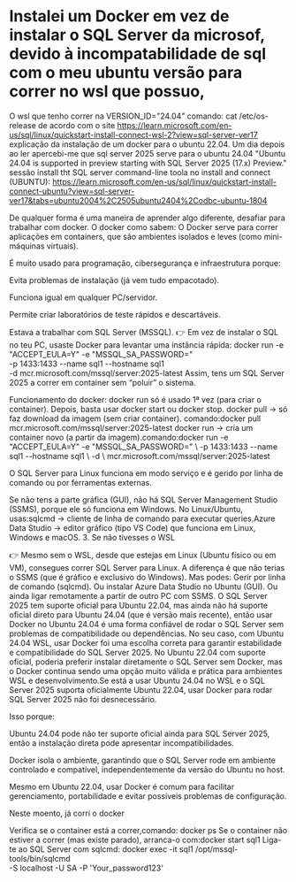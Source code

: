 # Instalei um Docker em vez de instalar o SQL Server da microsof, devido à incompatabilidade de sql com o meu ubuntu versão para correr no wsl que possuo,
O wsl que tenho correr na VERSION_ID="24.04" comando: cat /etc/os-release
de acordo com o site https://learn.microsoft.com/en-us/sql/linux/quickstart-install-connect-wsl-2?view=sql-server-ver17 explicação da instalação de um docker para o ubuntu 22.04. 
Um dia depois ao ler apercebi-me que sql server 2025 serve para o ubuntu 24.04 "Ubuntu 24.04 is supported in preview starting with SQL Server 2025 (17.x) Preview." sessão install tht SQL server command-line toola no install and connect (UBUNTU): https://learn.microsoft.com/en-us/sql/linux/quickstart-install-connect-ubuntu?view=sql-server-ver17&tabs=ubuntu2004%2C2505ubuntu2404%2Codbc-ubuntu-1804

De qualquer forma é uma maneira de aprender algo diferente, desafiar para trabalhar com docker. O docker como sabem:
O Docker serve para correr aplicações em containers, que são ambientes isolados e leves (como mini-máquinas virtuais).

É muito usado para programação, cibersegurança e infraestrutura porque:

Evita problemas de instalação (já vem tudo empacotado).

Funciona igual em qualquer PC/servidor.

Permite criar laboratórios de teste rápidos e descartáveis.

Estava a trabalhar com SQL Server (MSSQL).
👉 Em vez de instalar o SQL no teu PC, usaste Docker para levantar uma instância rápida:
docker run -e "ACCEPT_EULA=Y" -e "MSSQL_SA_PASSWORD=<password>" \
   -p 1433:1433 --name sql1 --hostname sql1 \
   -d mcr.microsoft.com/mssql/server:2025-latest
Assim, tens um SQL Server 2025 a correr em container sem “poluir” o sistema.

Funcionamento do docker:
docker run só é usado 1ª vez (para criar o container).
Depois, basta usar docker start ou docker stop.
docker pull → só faz download da imagem (sem criar container). comando:docker pull mcr.microsoft.com/mssql/server:2025-latest
docker run → cria um container novo (a partir da imagem).comando:docker run -e "ACCEPT_EULA=Y" -e "MSSQL_SA_PASSWORD=<password>" \ -p 1433:1433 --name sql1 --hostname sql1 \ -d \ mcr.microsoft.com/mssql/server:2025-latest

O SQL Server para Linux funciona em modo serviço e é gerido por linha de comando ou por ferramentas externas.

Se não tens a parte gráfica (GUI), não há SQL Server Management Studio (SSMS), porque ele só funciona em Windows.
No Linux/Ubuntu, usas:sqlcmd → cliente de linha de comando para executar queries.Azure Data Studio → editor gráfico (tipo VS Code) que funciona em Linux, Windows e macOS.
3. Se não tivesses o WSL

👉 Mesmo sem o WSL, desde que estejas em Linux (Ubuntu físico ou em VM), consegues correr SQL Server para Linux.
A diferença é que não terias o SSMS (que é gráfico e exclusivo do Windows).
Mas podes:
Gerir por linha de comando (sqlcmd).
Ou instalar Azure Data Studio no Ubuntu (GUI).
Ou ainda ligar remotamente a partir de outro PC com SSMS.
O SQL Server 2025 tem suporte oficial para Ubuntu 22.04, mas ainda não há suporte oficial direto para Ubuntu 24.04 (que é versão mais recente), então usar Docker no Ubuntu 24.04 é uma forma confiável de rodar o SQL Server sem problemas de compatibilidade ou dependências.
No seu caso, com Ubuntu 24.04 WSL, usar Docker foi uma escolha correta para garantir estabilidade e compatibilidade do SQL Server 2025. No Ubuntu 22.04 com suporte oficial, poderia preferir instalar diretamente o SQL Server sem Docker, mas o Docker continua sendo uma opção muito válida e prática para ambientes WSL e desenvolvimento.Se está a usar Ubuntu 24.04 no WSL e o SQL Server 2025 suporta oficialmente Ubuntu 22.04, usar Docker para rodar SQL Server 2025 não foi desnecessário.

Isso porque:

Ubuntu 24.04 pode não ter suporte oficial ainda para SQL Server 2025, então a instalação direta pode apresentar incompatibilidades.

Docker isola o ambiente, garantindo que o SQL Server rode em ambiente controlado e compatível, independentemente da versão do Ubuntu no host.

Mesmo em Ubuntu 22.04, usar Docker é comum para facilitar gerenciamento, portabilidade e evitar possíveis problemas de configuração.



Neste moento, já corri o docker

Verifica se o container está a correr,comando: docker ps
Se o container não estiver a correr (mas existe parado), arranca-o com:docker start sql1
Liga-te ao SQL Server com sqlcmd: docker exec -it sql1 /opt/mssql-tools/bin/sqlcmd \
   -S localhost -U SA -P 'Your_password123'

